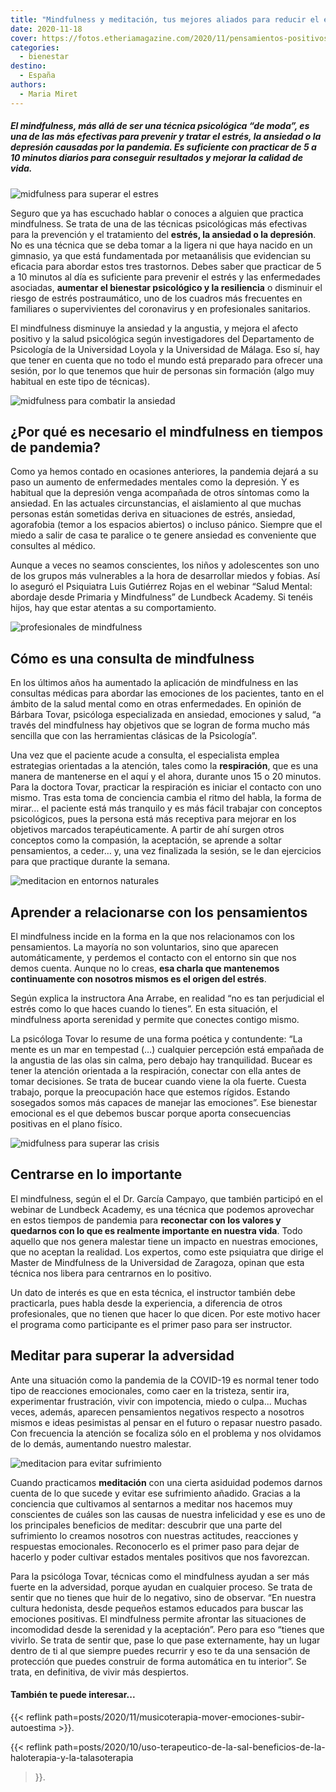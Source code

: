 ```yaml
---
title: "Mindfulness y meditación, tus mejores aliados para reducir el estrés y la ansiedad"
date: 2020-11-18
cover: https://fotos.etheriamagazine.com/2020/11/pensamientos-positivos.jpg
categories: 
  - bienestar
destino: 
  - España
authors: 
  - Maria Miret
---
```


##### El mindfulness, más allá de ser una técnica psicológica “de moda”, es una de las más efectivas para prevenir y tratar el estrés, la ansiedad o la depresión causadas por la pandemia. Es suficiente con practicar de 5 a 10 minutos diarios para conseguir resultados y mejorar la calidad de vida.

![midfulness para superar el estres](https://fotos.etheriamagazine.com/2020/11/pensamientos-positivos.jpg "El mindfulness y la meditación nos ayudan a conocernos mejor. © Priscilla du Preez")

Seguro que ya has escuchado hablar o conoces a alguien que practica mindfulness. Se 
trata de una de las técnicas psicológicas más efectivas para la prevención y el 
tratamiento del **estrés, la ansiedad o la depresión**. No es una técnica que se deba 
tomar a la ligera ni que haya nacido en un gimnasio, ya que está fundamentada por 
metaanálisis que evidencian su eficacia para abordar estos tres trastornos. Debes saber 
que practicar de 5 a 10 minutos al día es suficiente para prevenir el estrés y las 
enfermedades asociadas, **aumentar el bienestar psicológico y la resiliencia** o 
disminuir el riesgo de estrés postraumático, uno de los cuadros más frecuentes en 
familiares o supervivientes del coronavirus y en profesionales sanitarios. 

El mindfulness disminuye la ansiedad y la angustia, y mejora el afecto positivo y la 
salud psicológica según investigadores del Departamento de Psicología de la Universidad 
Loyola y la Universidad de Málaga. Eso sí, hay que tener en cuenta que no todo el mundo 
está preparado para ofrecer una sesión, por lo que tenemos que huir de personas sin 
formación (algo muy habitual en este tipo de técnicas). 

![midfulness para combatir la ansiedad](https://fotos.etheriamagazine.com/2020/11/mindfulness-para-estres.jpg "Nuestros pensamientos pueden ser los peores enemigos. © Kitera Dent")

## ¿Por qué es necesario el mindfulness en tiempos de pandemia?

Como ya hemos contado en ocasiones anteriores, la pandemia dejará a su paso un aumento 
de enfermedades mentales como la depresión. Y es habitual que la depresión venga 
acompañada de otros síntomas como la ansiedad. En las actuales circunstancias, el 
aislamiento al que muchas personas están sometidas deriva en situaciones de estrés, 
ansiedad, agorafobia (temor a los espacios abiertos) o incluso pánico. Siempre que el 
miedo a salir de casa te paralice o te genere ansiedad es conveniente que consultes al 
médico. 

Aunque a veces no seamos conscientes, los niños y adolescentes son uno de los grupos más 
vulnerables a la hora de desarrollar miedos y fobias. Así lo aseguró el Psiquiatra Luis 
Gutiérrez Rojas en el webinar “Salud Mental: abordaje desde Primaria y Mindfulness” de 
Lundbeck Academy. Si tenéis hijos, hay que estar atentas a su comportamiento. 

![profesionales de mindfulness](https://fotos.etheriamagazine.com/2020/11/midfulness-para-ansiedad.jpg "Confía solo en personas con formación en Mindfulness. © Alvin Mahmudov")

## Cómo es una consulta de mindfulness

En los últimos años ha aumentado la aplicación de mindfulness en las consultas médicas 
para abordar las emociones de los pacientes, tanto en el ámbito de la salud mental como 
en otras enfermedades. En opinión de Bárbara Tovar, psicóloga especializada en ansiedad, 
emociones y salud, “a través del mindfulness hay objetivos que se logran de forma mucho 
más sencilla que con las herramientas clásicas de la Psicología”. 

Una vez que el paciente acude a consulta, el especialista emplea estrategias orientadas 
a la atención, tales como la **respiración**, que es una manera de mantenerse en el aquí 
y el ahora, durante unos 15 o 20 minutos. Para la doctora Tovar, practicar la 
respiración es iniciar el contacto con uno mismo. Tras esta toma de conciencia cambia el 
ritmo del habla, la forma de mirar… el paciente está más tranquilo y es más fácil 
trabajar con conceptos psicológicos, pues la persona está más receptiva para mejorar en 
los objetivos marcados terapéuticamente. A partir de ahí surgen otros conceptos como la 
compasión, la aceptación, se aprende a soltar pensamientos, a ceder… y, una vez 
finalizada la sesión, se le dan ejercicios para que practique durante la semana. 

![meditacion en entornos naturales](https://fotos.etheriamagazine.com/2020/11/meditacion-naturaleza.jpg "Meditar en la naturaleza ayuda a tu bienestar. © Simon Migaj")

## Aprender a relacionarse con los pensamientos

El mindfulness incide en la forma en la que nos relacionamos con los pensamientos. La 
mayoría no son voluntarios, sino que aparecen automáticamente, y perdemos el contacto 
con el entorno sin que nos demos cuenta. Aunque no lo creas, **esa charla que mantenemos 
continuamente con nosotros mismos es el origen del estrés**. 

Según explica la instructora Ana Arrabe, en realidad “no es tan perjudicial el estrés 
como lo que haces cuando lo tienes”. En esta situación, el mindfulness aporta serenidad 
y permite que conectes contigo mismo. 

La psicóloga Tovar lo resume de una forma poética y contundente: “La mente es un mar en 
tempestad (…) cualquier percepción está empañada de la angustia de las olas sin calma, 
pero debajo hay tranquilidad. Bucear es tener la atención orientada a la respiración, 
conectar con ella antes de tomar decisiones. Se trata de bucear cuando viene la ola 
fuerte. Cuesta trabajo, porque la preocupación hace que estemos rígidos. Estando 
sosegados somos más capaces de manejar las emociones”. Ese bienestar emocional es el que 
debemos buscar porque aporta consecuencias positivas en el plano físico. 

![midfulness para superar las crisis](https://fotos.etheriamagazine.com/2020/11/pensamientos-negativos-midfulness.jpg "Centrarse en lo importante, una de las claves en situaciones de crisis. © Nik Shuliahin")

## Centrarse en lo importante

El mindfulness, según el el Dr. García Campayo, que también participó en el webinar de 
Lundbeck Academy, es una técnica que podemos aprovechar en estos tiempos de pandemia 
para **reconectar con los valores y quedarnos con lo que es realmente importante en 
nuestra vida**. Todo aquello que nos genera malestar tiene un impacto en nuestras 
emociones, que no aceptan la realidad. Los expertos, como este psiquiatra que dirige el 
Master de Mindfulness de la Universidad de Zaragoza, opinan que esta técnica nos libera 
para centrarnos en lo positivo. 

Un dato de interés es que en esta técnica, el instructor también debe practicarla, pues 
habla desde la experiencia, a diferencia de otros profesionales, que no tienen que hacer 
lo que dicen. Por este motivo hacer el programa como participante es el primer paso para 
ser instructor. 

## Meditar para superar la adversidad

Ante una situación como la pandemia de la COVID-19 es normal tener todo tipo de 
reacciones emocionales, como caer en la tristeza, sentir ira, experimentar frustración, 
vivir con impotencia, miedo o culpa... Muchas veces, además, aparecen pensamientos 
negativos respecto a nosotros mismos e ideas pesimistas al pensar en el futuro o repasar 
nuestro pasado. Con frecuencia la atención se focaliza sólo en el problema y nos 
olvidamos de lo demás, aumentando nuestro malestar. 

![meditacion para evitar sufrimiento](https://fotos.etheriamagazine.com/2020/11/meditacion-felicidad.jpg "La meditación puede servir para evitar un sufrimiento añadido. © Jacob Townsend")

Cuando practicamos **meditación** con una cierta asiduidad podemos darnos cuenta de lo 
que sucede y evitar ese sufrimiento añadido. Gracias a la conciencia que cultivamos al 
sentarnos a meditar nos hacemos muy conscientes de cuáles son las causas de nuestra 
infelicidad y ese es uno de los principales beneficios de meditar: descubrir que una 
parte del sufrimiento lo creamos nosotros con nuestras actitudes, reacciones y 
respuestas emocionales. Reconocerlo es el primer paso para dejar de hacerlo y poder 
cultivar estados mentales positivos que nos favorezcan. 

Para la psicóloga Tovar, técnicas como el mindfulness ayudan a ser más fuerte en la 
adversidad, porque ayudan en cualquier proceso. Se trata de sentir que no tienes que 
huir de lo negativo, sino de observar. “En nuestra cultura hedonista, desde pequeños 
estamos educados para buscar las emociones positivas. El mindfulness permite afrontar 
las situaciones de incomodidad desde la serenidad y la aceptación”. Pero para eso 
“tienes que vivirlo. Se trata de sentir que, pase lo que pase externamente, hay un lugar 
dentro de ti al que siempre puedes recurrir y eso te da una sensación de protección que 
puedes construir de forma automática en tu interior”. Se trata, en definitiva, de vivir 
más despiertos. 

#### También te puede interesar...

{{< reflink path=posts/2020/11/musicoterapia-mover-emociones-subir-autoestima >}}. 

{{< reflink 
path=posts/2020/10/uso-terapeutico-de-la-sal-beneficios-de-la-haloterapia-y-la-talasoterapia 
>}}.
